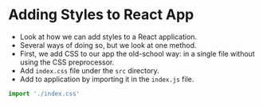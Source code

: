 # Adding Styles to React App
- Look at how we can add styles to a React application.
- Several ways of doing so, but we look at one method.
- First, we add CSS to our app the old-school way: in a single file without using the CSS preprocessor.
- Add `index.css` file under the `src` directory.
- Add to application by importing it in the `index.js` file.
```javascript
import './index.css'
```